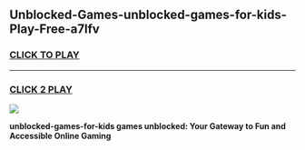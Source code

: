 
## Unblocked-Games-unblocked-games-for-kids-Play-Free-a7lfv
<h3>
<a href="https://premium76.site?title=unblocked-games-for-kids&ref=22A">CLICK TO PLAY</a></h3>
<hr>

<h3>
<a href="https://premium76.site?title=unblocked-games-for-kids&ref=22A">CLICK 2 PLAY</a>
  
</h3>

<a href="https://premium76.site?title=unblocked-games-for-kids&ref=22A"><img src="https://clearcache.store/games.png"></a>


**unblocked-games-for-kids games unblocked: Your Gateway to Fun and Accessible Online Gaming**
